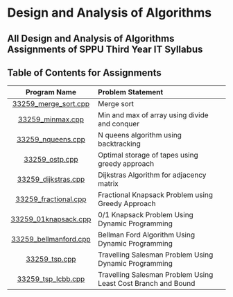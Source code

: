 # Design and Analysis of Algorithms

## All Design and Analysis of Algorithms Assignments of SPPU Third Year IT Syllabus

## Table of Contents for Assignments

|                  Program Name                  | Problem Statement                                             |
| :--------------------------------------------: | :------------------------------------------------------------ |
|  [33259_merge_sort.cpp](33259_merge_sort.cpp)  | Merge sort                                                    |
|      [33259_minmax.cpp](33259_minmax.cpp)      | Min and max of array using divide and conquer                 |
|     [33259_nqueens.cpp](33259_nqueens.cpp)     | N queens algorithm using backtracking                         |
|        [33259_ostp.cpp](33259_ostp.cpp)        | Optimal storage of tapes using greedy approach                |
|   [33259_dijkstras.cpp](33259_dijkstras.cpp)   | Dijkstras Algorithm for adjacency matrix                      |
|  [33259_fractional.cpp](33259_fractional.cpp)  | Fractional Knapsack Problem using Greedy Approach             |
|  [33259_01knapsack.cpp](33259_01knapsack.cpp)  | 0/1 Knapsack Problem Using Dynamic Programming                |
| [33259_bellmanford.cpp](33259_bellmanford.cpp) | Bellman Ford Algorithm Using Dynamic Programming              |
|         [33259_tsp.cpp](33259_tsp.cpp)         | Travelling Salesman Problem Using Dynamic Programming         |
|    [33259_tsp_lcbb.cpp](33259_tsp_lcbb.cpp)    | Travelling Salesman Problem Using Least Cost Branch and Bound |
